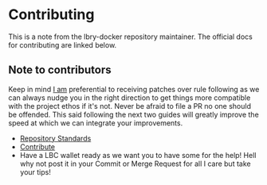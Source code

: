 # Contributing
This is a note from the lbry-docker repository maintainer.  The official docs for contributing are linked below.

## Note to contributors
Keep in mind [I am](https://github.com/leopere/) preferential to receiving patches over rule following as we can always nudge you in the right direction to get things more compatible with the project ethos if it's not.  Never be afraid to file a PR no one should be offended.  This said following the next two guides will greatly improve the speed at which we can integrate your improvements.
* [Repository Standards]( https://lbry.tech/resources/repository-standards)
* [Contribute](https://lbry.tech/contribute)
* Have a LBC wallet ready as we want you to have some for the help! Hell why not post it in your Commit or Merge Request for all I care but take your tips!

